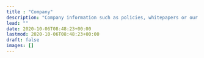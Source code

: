 ```yaml
---
title : "Company"
description: "Company information such as policies, whitepapers or our public runbooks."
lead: ""
date: 2020-10-06T08:48:23+00:00
lastmod: 2020-10-06T08:48:23+00:00
draft: false
images: []
---
```

